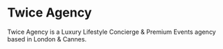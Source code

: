 # Twice Agency

Twice Agency is a Luxury Lifestyle Concierge & Premium Events agency based in London & Cannes.
